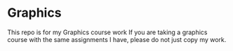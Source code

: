 # Graphics
This repo is for my Graphics course work
If you are taking a graphics course with the same assignments I have, please do not just copy my work.

